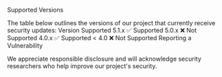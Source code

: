Supported Versions

The table below outlines the versions of our project that currently receive security updates:
Version	Supported
5.1.x	✅ Supported
5.0.x	❌ Not Supported
4.0.x	✅ Supported
< 4.0	❌ Not Supported
Reporting a Vulnerability


We appreciate responsible disclosure and will acknowledge security researchers who help improve our project's security.
